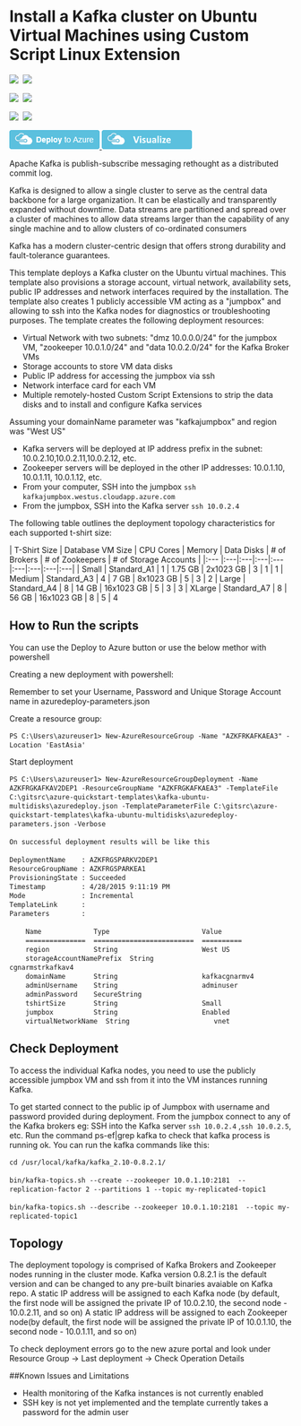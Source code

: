 # Install a Kafka cluster on Ubuntu Virtual Machines using Custom Script Linux Extension

<IMG SRC="https://azbotstorage.blob.core.windows.net/badges/kafka-ubuntu-multidisks/PublicLastTestDate.svg" />&nbsp;
<IMG SRC="https://azbotstorage.blob.core.windows.net/badges/kafka-ubuntu-multidisks/PublicDeployment.svg" />&nbsp;

<IMG SRC="https://azbotstorage.blob.core.windows.net/badges/kafka-ubuntu-multidisks/FairfaxLastTestDate.svg" />&nbsp;
<IMG SRC="https://azbotstorage.blob.core.windows.net/badges/kafka-ubuntu-multidisks/FairfaxDeployment.svg" />&nbsp;

<IMG SRC="https://azbotstorage.blob.core.windows.net/badges/kafka-ubuntu-multidisks/BestPracticeResult.svg" />&nbsp;
<IMG SRC="https://azbotstorage.blob.core.windows.net/badges/kafka-ubuntu-multidisks/CredScanResult.svg" />&nbsp;

<a href="https://portal.azure.com/#create/Microsoft.Template/uri/https%3A%2F%2Fraw.githubusercontent.com%2FAzure%2Fazure-quickstart-templates%2Fmaster%2Fkafka-ubuntu-multidisks%2Fazuredeploy.json" target="_blank">
    <img src="https://raw.githubusercontent.com/Azure/azure-quickstart-templates/master/1-CONTRIBUTION-GUIDE/images/deploytoazure.png"/>
</a>
<a href="http://armviz.io/#/?load=https%3A%2F%2Fraw.githubusercontent.com%2FAzure%2Fazure-quickstart-templates%2Fmaster%2Fkafka-ubuntu-multidisks%2Fazuredeploy.json" target="_blank">
    <img src="https://raw.githubusercontent.com/Azure/azure-quickstart-templates/master/1-CONTRIBUTION-GUIDE/images/visualizebutton.png"/>
</a>

Apache Kafka is publish-subscribe messaging rethought as a distributed commit log.

Kafka is designed to allow a single cluster to serve as the central data backbone for a large organization. It can be elastically and transparently expanded without downtime. Data streams are partitioned and spread over a cluster of machines to allow data streams larger than the capability of any single machine and to allow clusters of co-ordinated consumers

Kafka has a modern cluster-centric design that offers strong durability and fault-tolerance guarantees.

This template deploys a Kafka cluster on the Ubuntu virtual machines. This template also provisions a storage account, virtual network, availability sets, public IP addresses and network interfaces required by the installation.
The template also creates 1 publicly accessible VM acting as a "jumpbox" and allowing to ssh into the Kafka nodes for diagnostics or troubleshooting purposes.
The template creates the following deployment resources:
* Virtual Network with two subnets: "dmz 10.0.0.0/24" for the jumpbox VM, "zookeeper 10.0.1.0/24" and "data 10.0.2.0/24" for the Kafka Broker VMs
* Storage accounts to store VM data disks
* Public IP address for accessing the jumpbox via ssh
* Network interface card for each VM
* Multiple remotely-hosted Custom Script Extensions to strip the data disks and to install and configure Kafka services

Assuming your domainName parameter was "kafkajumpbox" and region was "West US"
* Kafka servers will be deployed at IP address prefix in the subnet: 10.0.2.10,10.0.2.11,10.0.2.12, etc.
* Zookeeper servers will be deployed in the other IP addresses: 10.0.1.10, 10.0.1.11, 10.0.1.12, etc.
* From your computer, SSH into the jumpbox `ssh kafkajumpbox.westus.cloudapp.azure.com`
* From the jumpbox, SSH into the Kafka server `ssh 10.0.2.4`

The following table outlines the deployment topology characteristics for each supported t-shirt size:

| T-Shirt Size | Database VM Size | CPU Cores | Memory | Data Disks | # of Brokers | # of Zookeepers | # of Storage Accounts |
|:--- |:---|:---|:---|:---|:---|:---|:---|:---|
| Small | Standard_A1 | 1 | 1.75 GB | 2x1023 GB | 3 | 1 | 1
| Medium | Standard_A3 | 4 | 7 GB | 8x1023 GB | 5 | 3 | 2
| Large | Standard_A4 | 8 | 14 GB | 16x1023 GB | 5 | 3 | 3
| XLarge | Standard_A7 | 8 | 56 GB | 16x1023 GB | 8 | 5 | 4

How to Run the scripts
----------------------

You can use the Deploy to Azure button or use the below methor with powershell

Creating a new deployment with powershell:

Remember to set your Username, Password and Unique Storage Account name in azuredeploy-parameters.json

Create a resource group:

    PS C:\Users\azureuser1> New-AzureResourceGroup -Name "AZKFRKAFKAEA3" -Location 'EastAsia'

Start deployment

    PS C:\Users\azureuser1> New-AzureResourceGroupDeployment -Name AZKFRGKAFKAV2DEP1 -ResourceGroupName "AZKFRGKAFKAEA3" -TemplateFile C:\gitsrc\azure-quickstart-templates\kafka-ubuntu-multidisks\azuredeploy.json -TemplateParameterFile C:\gitsrc\azure-quickstart-templates\kafka-ubuntu-multidisks\azuredeploy-parameters.json -Verbose

    On successful deployment results will be like this

	DeploymentName    : AZKFRGSPARKV2DEP1
	ResourceGroupName : AZKFRGSPARKEA1
	ProvisioningState : Succeeded
	Timestamp         : 4/28/2015 9:11:19 PM
	Mode              : Incremental
	TemplateLink      :
	Parameters        :

	    Name             Type                       Value
	    ===============  =========================  ==========
	    region           String                     West US
	    storageAccountNamePrefix  String                     cgnarmstrkafkav4
	    domainName       String                     kafkacgnarmv4
	    adminUsername    String                     adminuser
	    adminPassword    SecureString
	    tshirtSize       String                     Small
	    jumpbox          String                     Enabled
	    virtualNetworkName  String                     vnet

Check Deployment
----------------

To access the individual Kafka nodes, you need to use the publicly accessible jumpbox VM and ssh from it into the VM instances running Kafka.

To get started connect to the public ip of Jumpbox with username and password provided during deployment.
From the jumpbox connect to any of the Kafka brokers eg: SSH into the Kafka server `ssh 10.0.2.4` ,`ssh 10.0.2.5`, etc.
Run the command ps-ef|grep kafka to check that kafka process is running ok.
You can run the kafka commands like this:

	cd /usr/local/kafka/kafka_2.10-0.8.2.1/

	bin/kafka-topics.sh --create --zookeeper 10.0.1.10:2181  --replication-factor 2 --partitions 1 --topic my-replicated-topic1

	bin/kafka-topics.sh --describe --zookeeper 10.0.1.10:2181  --topic my-replicated-topic1

Topology
--------

The deployment topology is comprised of Kafka Brokers and Zookeeper nodes running in the cluster mode.
Kafka version 0.8.2.1 is the default version and can be changed to any pre-built binaries avaiable on Kafka repo.
A static IP address will be assigned to each Kafka node (by default, the first node will be assigned the private IP of 10.0.2.10, the second node - 10.0.2.11, and so on)
A static IP address will be assigned to each Zookeeper node(by default, the first node will be assigned the private IP of 10.0.1.10, the second node - 10.0.1.11, and so on)

To check deployment errors go to the new azure portal and look under Resource Group -> Last deployment -> Check Operation Details

##Known Issues and Limitations
- Health monitoring of the Kafka instances is not currently enabled
- SSH key is not yet implemented and the template currently takes a password for the admin user
